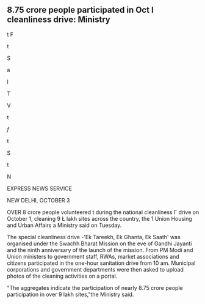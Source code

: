 ## 8.75 crore people participated in Oct l cleanliness drive: Ministry

t F

t

S

a

l

T

V

t

 $f$ 

t

S

t

N

EXPRESS NEWS SERVICE

NEW DELHI, OCTOBER 3

OVER 8 crore people volunteered t during the national cleanliness Г drive on October 1, cleaning 9 Ł lakh sites across the country, the 1 Union Housing and Urban Affairs a Ministry said on Tuesday.

The special cleanliness drive -'Ek Tareekh, Ek Ghanta, Ek Saath' was organised under the Swachh Bharat Mission on the eve of Gandhi Jayanti and the ninth anniversary of the launch of the mission. From PM Modi and Union ministers to government staff, RWAs, market associations and citizens participated in the one-hour sanitation drive from 10 am. Municipal corporations and government departments were then asked to upload photos of the cleaning activities on a portal.

"The aggregates indicate the participation of nearly 8.75 crore people participation in over 9 lakh sites,"the Ministry said.